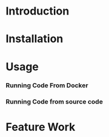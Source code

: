 # Introduction

# Installation

# Usage


### Running Code From Docker

### Running Code from source code

# Feature Work

